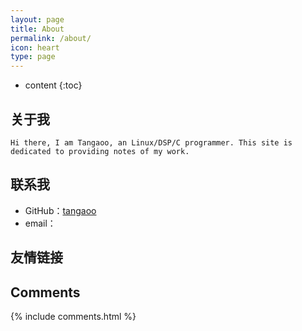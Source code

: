 ```yaml
---
layout: page
title: About
permalink: /about/
icon: heart
type: page
---
```


* content
{:toc}

## 关于我

    Hi there, I am Tangaoo, an Linux/DSP/C programmer. This site is dedicated to providing notes of my work.

## 联系我

* GitHub：[tangaoo](https://github.com/tangaoo)
* email：

## 友情链接


## Comments

{% include comments.html %}
